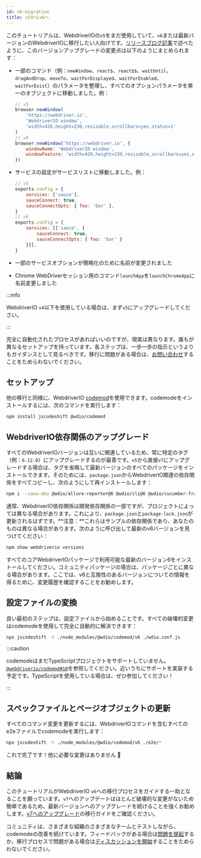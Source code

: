 ```yaml
---
id: v6-migration
title: v5からv6へ
---
```


このチュートリアルは、WebdriverIOの`v5`をまだ使用していて、`v6`または最新バージョンのWebdriverIOに移行したい人向けです。[リリースブログ記事](https://webdriver.io/blog/2020/03/26/webdriverio-v6-released)で述べたように、このバージョンアップグレードの変更点は以下のようにまとめられます：

- 一部のコマンド（例：`newWindow`、`react$`、`react$$`、`waitUntil`、`dragAndDrop`、`moveTo`、`waitForDisplayed`、`waitForEnabled`、`waitForExist`）のパラメータを整理し、すべてのオプションパラメータを単一のオブジェクトに移動しました。例：

    ```js
    // v5
    browser.newWindow(
        'https://webdriver.io',
        'WebdriverIO window',
        'width=420,height=230,resizable,scrollbars=yes,status=1'
    )
    // v6
    browser.newWindow('https://webdriver.io', {
        windowName: 'WebdriverIO window',
        windowFeature: 'width=420,height=230,resizable,scrollbars=yes,status=1'
    })
    ```

- サービスの設定がサービスリストに移動しました。例：

    ```js
    // v5
    exports.config = {
        services: ['sauce'],
        sauceConnect: true,
        sauceConnectOpts: { foo: 'bar' },
    }
    // v6
    exports.config = {
        services: [['sauce', {
            sauceConnect: true,
            sauceConnectOpts: { foo: 'bar' }
        }]],
    }
    ```

- 一部のサービスオプションが簡略化のために名前が変更されました
- Chrome WebDriverセッション用のコマンド`launchApp`を`launchChromeApp`に名前変更しました

:::info

WebdriverIO `v4`以下を使用している場合は、まず`v5`にアップグレードしてください。

:::

完全に自動化されたプロセスがあればいいのですが、現実は異なります。誰もが異なるセットアップを持っています。各ステップは、一歩一歩の指示というよりもガイダンスとして見るべきです。移行に問題がある場合は、[お問い合わせ](https://github.com/webdriverio/codemod/discussions/new)することをためらわないでください。

## セットアップ

他の移行と同様に、WebdriverIO [codemod](https://github.com/webdriverio/codemod)を使用できます。codemodeをインストールするには、次のコマンドを実行します：

```sh
npm install jscodeshift @wdio/codemod
```

## WebdriverIO依存関係のアップグレード

すべてのWebdriverIOバージョンは互いに関連しているため、常に特定のタグ（例：`6.12.0`）にアップグレードするのが最善です。`v5`から直接`v7`にアップグレードする場合は、タグを省略して最新バージョンのすべてのパッケージをインストールできます。そのためには、`package.json`からWebdriverIO関連の依存関係をすべてコピーし、次のようにして再インストールします：

```sh
npm i --save-dev @wdio/allure-reporter@6 @wdio/cli@6 @wdio/cucumber-framework@6 @wdio/local-runner@6 @wdio/spec-reporter@6 @wdio/sync@6 wdio-chromedriver-service@6 webdriverio@6
```

通常、WebdriverIO依存関係は開発依存関係の一部ですが、プロジェクトによっては異なる場合があります。これにより、`package.json`と`package-lock.json`が更新されるはずです。**注意：**これらはサンプルの依存関係であり、あなたのものは異なる場合があります。次のように呼び出して最新のv6バージョンを見つけてください：

```sh
npm show webdriverio versions
```

すべてのコアWebdriverIOパッケージで利用可能な最新のバージョン6をインストールしてください。コミュニティパッケージの場合は、パッケージごとに異なる場合があります。ここでは、v6と互換性のあるバージョンについての情報を得るために、変更履歴を確認することをお勧めします。

## 設定ファイルの変換

良い最初のステップは、設定ファイルから始めることです。すべての破壊的変更はcodemodeを使用して完全に自動的に解決できます：

```sh
npx jscodeshift -t ./node_modules/@wdio/codemod/v6 ./wdio.conf.js
```

:::caution

codemodeはまだTypeScriptプロジェクトをサポートしていません。[`@webdriverio/codemod#10`](https://github.com/webdriverio/codemod/issues/10)を参照してください。近いうちにサポートを実装する予定です。TypeScriptを使用している場合は、ぜひ参加してください！

:::

## スペックファイルとページオブジェクトの更新

すべてのコマンド変更を更新するには、WebdriverIOコマンドを含むすべてのe2eファイルでcodemodeを実行します：

```sh
npx jscodeshift -t ./node_modules/@wdio/codemod/v6 ./e2e/*
```

これで完了です！他に必要な変更はありません 🎉

## 結論

このチュートリアルがWebdriverIO `v6`への移行プロセスをガイドする一助となることを願っています。`v7`へのアップデートはほとんど破壊的な変更がないため簡単であるため、最新バージョンへのアップグレードを続けることを強くお勧めします。[v7へのアップグレード](v7-migration)の移行ガイドをご確認ください。

コミュニティは、さまざまな組織のさまざまなチームとテストしながら、codemodeの改善を続けています。フィードバックがある場合は[問題を提起](https://github.com/webdriverio/codemod/issues/new)するか、移行プロセスで問題がある場合は[ディスカッションを開始](https://github.com/webdriverio/codemod/discussions/new)することをためらわないでください。
```